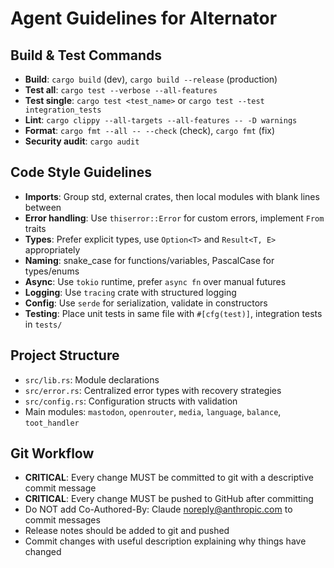 # Agent Guidelines for Alternator

## Build & Test Commands
- **Build**: `cargo build` (dev), `cargo build --release` (production)
- **Test all**: `cargo test --verbose --all-features`
- **Test single**: `cargo test <test_name>` or `cargo test --test integration_tests`
- **Lint**: `cargo clippy --all-targets --all-features -- -D warnings`
- **Format**: `cargo fmt --all -- --check` (check), `cargo fmt` (fix)
- **Security audit**: `cargo audit`

## Code Style Guidelines
- **Imports**: Group std, external crates, then local modules with blank lines between
- **Error handling**: Use `thiserror::Error` for custom errors, implement `From` traits
- **Types**: Prefer explicit types, use `Option<T>` and `Result<T, E>` appropriately
- **Naming**: snake_case for functions/variables, PascalCase for types/enums
- **Async**: Use `tokio` runtime, prefer `async fn` over manual futures
- **Logging**: Use `tracing` crate with structured logging
- **Config**: Use `serde` for serialization, validate in constructors
- **Testing**: Place unit tests in same file with `#[cfg(test)]`, integration tests in `tests/`

## Project Structure
- `src/lib.rs`: Module declarations
- `src/error.rs`: Centralized error types with recovery strategies  
- `src/config.rs`: Configuration structs with validation
- Main modules: `mastodon`, `openrouter`, `media`, `language`, `balance`, `toot_handler`

## Git Workflow
- **CRITICAL**: Every change MUST be committed to git with a descriptive commit message
- **CRITICAL**: Every change MUST be pushed to GitHub after committing
- Do NOT add Co-Authored-By: Claude <noreply@anthropic.com> to commit messages
- Release notes should be added to git and pushed
- Commit changes with useful description explaining why things have changed